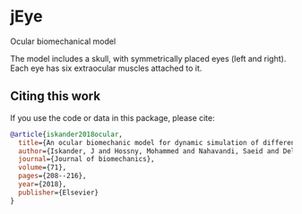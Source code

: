 # jEye
Ocular biomechanical model

The model includes a skull, with symmetrically placed eyes (left and right). Each eye has six extraocular muscles attached to it.

## Citing this work

If you use the code or data in this package, please cite:

```bibtex
@article{iskander2018ocular,
  title={An ocular biomechanic model for dynamic simulation of different eye movements},
  author={Iskander, J and Hossny, Mohammed and Nahavandi, Saeid and Del Porto, L},
  journal={Journal of biomechanics},
  volume={71},
  pages={208--216},
  year={2018},
  publisher={Elsevier}
}
```
